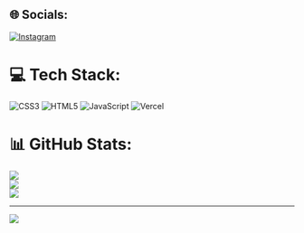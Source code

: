 
## 🌐 Socials:
[![Instagram](https://img.shields.io/badge/Instagram-%23E4405F.svg?logo=Instagram&logoColor=white)](https://instagram.com/lucas_silva2629) 

# 💻 Tech Stack:
![CSS3](https://img.shields.io/badge/css3-%231572B6.svg?style=plastic&logo=css3&logoColor=white) ![HTML5](https://img.shields.io/badge/html5-%23E34F26.svg?style=plastic&logo=html5&logoColor=white) ![JavaScript](https://img.shields.io/badge/javascript-%23323330.svg?style=plastic&logo=javascript&logoColor=%23F7DF1E) ![Vercel](https://img.shields.io/badge/vercel-%23000000.svg?style=plastic&logo=vercel&logoColor=white)
# 📊 GitHub Stats:
![](https://github-readme-stats.vercel.app/api?username=LucasS2k&theme=dark&hide_border=true&include_all_commits=true&count_private=true)<br/>
![](https://github-readme-streak-stats.herokuapp.com/?user=LucasS2k&theme=dark&hide_border=true)<br/>
![](https://github-readme-stats.vercel.app/api/top-langs/?username=LucasS2k&theme=dark&hide_border=true&include_all_commits=true&count_private=true&layout=compact)

---
[![](https://visitcount.itsvg.in/api?id=LucasS2k&icon=2&color=1)](https://visitcount.itsvg.in)

<!-- Proudly created with GPRM ( https://gprm.itsvg.in ) -->
